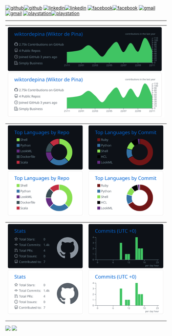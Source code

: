 
<!--
[![](https://img.shields.io/static/v1?label&message=Wiktor%20de%20Pina&color=whitesmoke&style=flat&logo=facebook)](https://www.facebook.com/matagoth)
[![](https://img.shields.io/static/v1?label&message=/in/wiktordepina&color=0A66C2&style=flat&logo=linkedin)](https://www.linkedin.com/in/wiktordepina/)
[![](https://img.shields.io/static/v1?label&message=wiktordepina@gmail.com&color=whitesmoke&style=flat&logo=gmail)](mailto:wiktordepina+github@gmail.com)

***
//-->

[<img src='https://cdn.simpleicons.org/github/lightgray#gh-dark-mode-only' alt='github' height='40'><img src='https://cdn.simpleicons.org/github/black#gh-light-mode-only' alt='github' height='40'>](https://github.com/wiktordepina)  [<img src='https://cdn.simpleicons.org/linkedin/lightgray#gh-dark-mode-only' alt='linkedin' height='40'><img src='https://cdn.simpleicons.org/linkedin/black#gh-light-mode-only' alt='linkedin' height='40'>](https://www.linkedin.com/in/wiktordepina/)  [<img src='https://cdn.simpleicons.org/facebook/lightgray#gh-dark-mode-only' alt='facebook' height='40'><img src='https://cdn.simpleicons.org/facebook/black#gh-light-mode-only' alt='facebook' height='40'>](https://www.facebook.com/matagoth)  [<img src='https://cdn.simpleicons.org/gmail/lightgray#gh-dark-mode-only' alt='gmail' height='40'><img src='https://cdn.simpleicons.org/gmail/black#gh-light-mode-only' alt='gmail' height='40'>](mailto:wiktordepina@gmail.com)  [<img src='https://cdn.simpleicons.org/playstation/lightgray#gh-dark-mode-only' alt='playstation' height='40'><img src='https://cdn.simpleicons.org/playstation/black#gh-light-mode-only' alt='playstation' height='40'>](https://psnprofiles.com/matagoth)
___

| ![](profile-summary-card-output/github_dark/0-profile-details.svg#gh-dark-mode-only) ![](profile-summary-card-output/github/0-profile-details.svg#gh-light-mode-only) |
| :-: |

| ![](profile-summary-card-output/github_dark/1-repos-per-language.svg#gh-dark-mode-only) ![](profile-summary-card-output/github/1-repos-per-language.svg#gh-light-mode-only) | ![](profile-summary-card-output/github_dark/2-most-commit-language.svg#gh-dark-mode-only) ![](profile-summary-card-output/github/2-most-commit-language.svg#gh-light-mode-only) |
| :-: | :-: |

| ![](profile-summary-card-output/github_dark/3-stats.svg#gh-dark-mode-only) ![](profile-summary-card-output/github/3-stats.svg#gh-light-mode-only) | ![](profile-summary-card-output/github_dark/4-productive-time.svg#gh-dark-mode-only) ![](profile-summary-card-output/github/4-productive-time.svg#gh-light-mode-only) |
| :-: | :-: |

---

![](https://activity-graph.herokuapp.com/graph?username=wiktordepina&theme=rogue#gh-dark-mode-only)
![](https://activity-graph.herokuapp.com/graph?username=wiktordepina&theme=vue#gh-light-mode-only)
